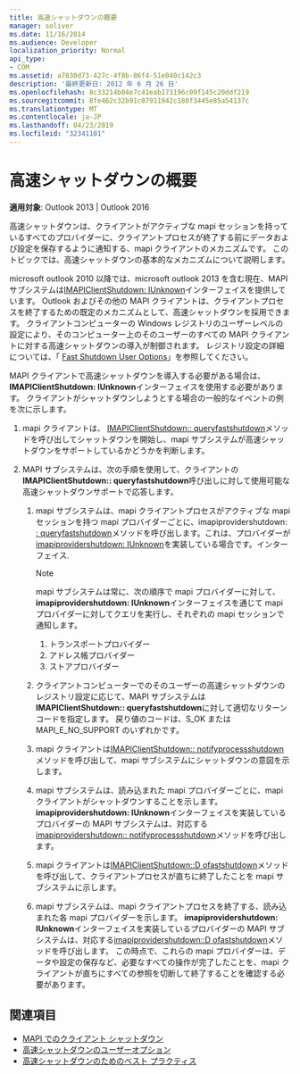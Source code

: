 ```yaml
---
title: 高速シャットダウンの概要
manager: soliver
ms.date: 11/16/2014
ms.audience: Developer
localization_priority: Normal
api_type:
- COM
ms.assetid: a7830d73-427c-4f8b-86f4-51e040c142c3
description: '最終更新日: 2012 年 6 月 26 日'
ms.openlocfilehash: 8c33214b04e7c41eab173196c09f145c20ddf219
ms.sourcegitcommit: 8fe462c32b91c87911942c188f3445e85a54137c
ms.translationtype: MT
ms.contentlocale: ja-JP
ms.lasthandoff: 04/23/2019
ms.locfileid: "32341101"
---
```

# <a name="fast-shutdown-overview"></a>高速シャットダウンの概要

**適用対象**: Outlook 2013 | Outlook 2016 
  
高速シャットダウンは、クライアントがアクティブな mapi セッションを持っているすべてのプロバイダーに、クライアントプロセスが終了する前にデータおよび設定を保存するように通知する、mapi クライアントのメカニズムです。 このトピックでは、高速シャットダウンの基本的なメカニズムについて説明します。 

microsoft outlook 2010 以降では、microsoft outlook 2013 を含む現在、MAPI サブシステムは[IMAPIClientShutdown: IUnknown](imapiclientshutdowniunknown.md)インターフェイスを提供しています。 Outlook およびその他の MAPI クライアントは、クライアントプロセスを終了するための既定のメカニズムとして、高速シャットダウンを採用できます。 クライアントコンピューターの Windows レジストリのユーザーレベルの設定により、そのコンピューター上のそのユーザーのすべての MAPI クライアントに対する高速シャットダウンの導入が制御されます。 レジストリ設定の詳細については、「 [Fast Shutdown User Options](fast-shutdown-user-options.md)」を参照してください。
  
MAPI クライアントで高速シャットダウンを導入する必要がある場合は、 **IMAPIClientShutdown: IUnknown**インターフェイスを使用する必要があります。 クライアントがシャットダウンしようとする場合の一般的なイベントの例を次に示します。 
  
1. mapi クライアントは、 [IMAPIClientShutdown:: queryfastshutdown](imapiclientshutdown-queryfastshutdown.md)メソッドを呼び出してシャットダウンを開始し、mapi サブシステムが高速シャットダウンをサポートしているかどうかを判断します。 
    
2. MAPI サブシステムは、次の手順を使用して、クライアントの**IMAPIClientShutdown:: queryfastshutdown**呼び出しに対して使用可能な高速シャットダウンサポートで応答します。 
    
    1. mapi サブシステムは、mapi クライアントプロセスがアクティブな mapi セッションを持つ mapi プロバイダーごとに、imapiprovidershutdown: [: queryfastshutdown](imapiprovidershutdown-queryfastshutdown.md)メソッドを呼び出します。これは、プロバイダーが[imapiprovidershutdown: IUnknown](imapiprovidershutdowniunknown.md)を実装している場合です。インターフェイス. 
        
       > [!NOTE]
       >  mapi サブシステムは常に、次の順序で mapi プロバイダーに対して、 **imapiprovidershutdown: IUnknown**インターフェイスを通じて mapi プロバイダーに対してクエリを実行し、それぞれの mapi セッションで通知します。
       > 1. トランスポートプロバイダー
       > 2. アドレス帳プロバイダー
       > 3. ストアプロバイダー 
    
    2. クライアントコンピューターでのそのユーザーの高速シャットダウンのレジストリ設定に応じて、MAPI サブシステムは**IMAPIClientShutdown:: queryfastshutdown**に対して適切なリターンコードを指定します。 戻り値のコードは、S_OK または MAPI_E_NO_SUPPORT のいずれかです。
        
    3. mapi クライアントは[IMAPIClientShutdown:: notifyprocessshutdown](imapiclientshutdown-notifyprocessshutdown.md)メソッドを呼び出して、mapi サブシステムにシャットダウンの意図を示します。 
        
    4. mapi サブシステムは、読み込まれた mapi プロバイダーごとに、mapi クライアントがシャットダウンすることを示します。 **imapiprovidershutdown: IUnknown**インターフェイスを実装しているプロバイダーの MAPI サブシステムは、対応する[imapiprovidershutdown:: notifyprocessshutdown](imapiprovidershutdown-notifyprocessshutdown.md)メソッドを呼び出します。 
        
    5. mapi クライアントは[IMAPIClientShutdown::D ofastshutdown](imapiclientshutdown-dofastshutdown.md)メソッドを呼び出して、クライアントプロセスが直ちに終了したことを mapi サブシステムに示します。 
        
    6. mapi サブシステムは、mapi クライアントプロセスを終了する、読み込まれた各 mapi プロバイダーを示します。 **imapiprovidershutdown: IUnknown**インターフェイスを実装しているプロバイダーの MAPI サブシステムは、対応する[imapiprovidershutdown::D ofastshutdown](imapiprovidershutdown-dofastshutdown.md)メソッドを呼び出します。 この時点で、これらの mapi プロバイダーは、データや設定の保存など、必要なすべての操作が完了したことを、mapi クライアントが直ちにすべての参照を切断して終了することを確認する必要があります。 
    
## <a name="see-also"></a>関連項目

- [MAPI でのクライアント シャットダウン](client-shutdown-in-mapi.md)
- [高速シャットダウンのユーザーオプション](fast-shutdown-user-options.md)
- [高速シャットダウンのためのベスト プラクティス](best-practices-for-fast-shutdown.md)


